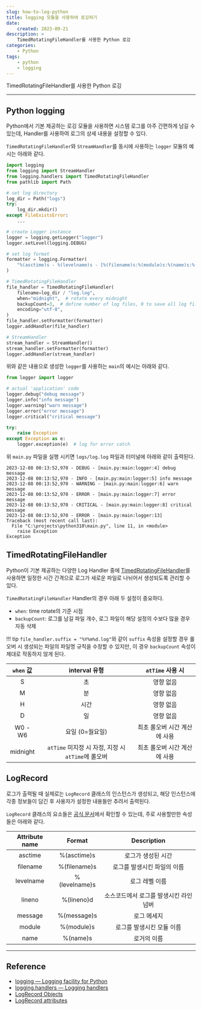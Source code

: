```yaml
---
slug: how-to-log-python
title: logging 모듈을 사용하여 로깅하기
date:
    created: 2023-09-21
description: >
    TimedRotatingFileHandler를 사용한 Python 로깅
categories:
    - Python
tags:
    - python
    - logging
---
```


TimedRotatingFileHandler를 사용한 Python 로깅  

<!-- more -->

---

## Python logging

Python에서 기본 제공하는 로깅 모듈을 사용하면 시스템 로그를 아주 간편하게 남길 수 있는데, Handler를 사용하여 로그의 상세 내용을 설정할 수 있다.  

`TimedRotatingFileHandler`와 `StreamHandler`를 동시에 사용하는 `logger` 모듈의 예시는 아래와 같다.  

```python
import logging
from logging import StreamHandler
from logging.handlers import TimedRotatingFileHandler
from pathlib import Path

# set log directory
log_dir = Path("logs")
try:
    log_dir.mkdir()
except FileExistsError:
    ...

# create Logger instance
logger = logging.getLogger("logger")
logger.setLevel(logging.DEBUG)

# set log format
formatter = logging.Formatter(
    "%(asctime)s - %(levelname)s - [%(filename)s:%(module)s:%(name)s:%(lineno)d] %(message)s"
)

# TimedRotatingFileHandler
file_handler = TimedRotatingFileHandler(
    filename=log_dir / "log.log",
    when="midnight",  # rotate every midnight
    backupCount=3,  # define number of log files, 0 to save all log files
    encoding="utf-8",
)
file_handler.setFormatter(formatter)
logger.addHandler(file_handler)

# StreamHandler
stream_handler = StreamHandler()
stream_handler.setFormatter(formatter)
logger.addHandler(stream_handler)
```

위와 같은 내용으로 생성한 `logger`를 사용하는 `main`의 예시는 아래와 같다.  

```python
from logger import logger

# actual 'application' code
logger.debug("debug message")
logger.info("info message")
logger.warning("warn message")
logger.error("error message")
logger.critical("critical message")

try:
    raise Exception
except Exception as e:
    logger.exception(e)  # log for error catch
```

위 `main.py` 파일을 실행 시키면 `logs/log.log` 파일과 터미널에 아래와 같이 출력된다.  

```log
2023-12-08 00:13:52,970 - DEBUG - [main.py:main:logger:4] debug message
2023-12-08 00:13:52,970 - INFO - [main.py:main:logger:5] info message
2023-12-08 00:13:52,970 - WARNING - [main.py:main:logger:6] warn message
2023-12-08 00:13:52,970 - ERROR - [main.py:main:logger:7] error message
2023-12-08 00:13:52,970 - CRITICAL - [main.py:main:logger:8] critical message
2023-12-08 00:13:52,970 - ERROR - [main.py:main:logger:13] 
Traceback (most recent call last):
  File "C:\projects\python310\main.py", line 11, in <module>
    raise Exception
Exception
```

## TimedRotatingFileHandler

Python이 기본 제공하는 다양한 Log Handler 중에 [TimedRotatingFileHandler](https://docs.python.org/3/library/logging.handlers.html#timedrotatingfilehandler)를 사용하면 일정한 시간 간격으로 로그가 새로운 파일로 나뉘어서 생성되도록 관리할 수 있다.  

`TimedRotatingFileHandler` Handler의 경우 아래 두 설정이 중요하다.  

- `when`: time rotate의 기준 시점
- `backupCount`: 로그를 남길 파일 개수, 로그 파일이 해당 설정의 수보다 많을 경우 자동 삭제

!!! tip
    `file_handler.suffix = "%Y%m%d.log"`와 같이 `suffix` 속성을 설정할 경우 롤오버 시 생성되는 파일의 파일명 규칙을 수정할 수 있지만, 이 경우 `backupCount` 속성이 제대로 작동하지 않게 된다.  

|`when` 값|interval 유형|`atTime` 사용 시|
|:-:|:-:|:-:|
|S|초|영향 없음|
|M|분|영향 없음|
|H|시간|영향 없음|
|D|일|영향 없음|
|W0 - W6|요일 (0=월요일)|최초 롤오버 시간 계산에 사용|
|midnight|`atTime` 미지정 시 자정, 지정 시 `atTime`에 롤오버|최초 롤오버 시간 계산에 사용|

## LogRecord

로그가 출력될 때 실제로는 `LogRecord` 클래스의 인스턴스가 생성되고, 해당 인스턴스에 각종 정보들이 담긴 후 사용자가 설정한 내용들만 추려서 출력된다.  

`LogRecord` 클래스의 요소들은 [공식 문서](https://docs.python.org/3/library/logging.html#logrecord-attributes)에서 확인할 수 있는데, 주로 사용할만한 속성들은 아래와 같다.  

|Attribute name|Format|Description|
|:-:|:-:|:-:|
|asctime|%(asctime)s|로그가 생성된 시간|
|filename|%(filename)s|로그를 발생시킨 파일의 이름|
|levelname|%(levelname)s|로그 레벨 이름|
|lineno|%(lineno)d|소스코드에서 로그를 발생시킨 라인 넘버|
|message|%(message)s|로그 메세지|
|module|%(module)s|로그를 발생시킨 모듈 이름|
|name|%(name)s|로거의 이름|

---
## Reference
- [logging — Logging facility for Python](https://docs.python.org/3/library/logging.html)
- [logging.handlers — Logging handlers](https://docs.python.org/3/library/logging.handlers.html)
- [LogRecord Objects](https://docs.python.org/3/library/logging.html#logrecord-objects)
- [LogRecord attributes](https://docs.python.org/3/library/logging.html#logrecord-attributes)